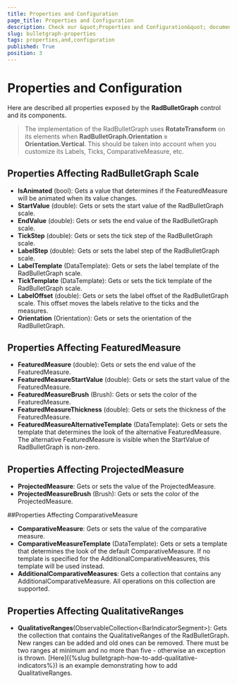 ```yaml
---
title: Properties and Configuration
page_title: Properties and Configuration
description: Check our &quot;Properties and Configuration&quot; documentation article for RadBulletGraph for UWP control.
slug: bulletgraph-properties
tags: properties,and,configuration
published: True
position: 3
---
```


# Properties and Configuration

Here are described all properties exposed by the **RadBulletGraph** control and its components.

> The implementation of the RadBulletGraph uses **RotateTransform** on its elements when **RadBulletGraph.Orientation = Orientation.Vertical**.
This should be taken into account when you customize its Labels, Ticks, ComparativeMeasure, etc.


## Properties Affecting RadBulletGraph Scale

* **IsAnimated** (bool): Gets a value that determines if the FeaturedMeasure will be animated when its value changes.
* **StartValue** (double): Gets or sets the start value of the RadBulletGraph scale.
* **EndValue** (double): Gets or sets the end value of the RadBulletGraph scale.
* **TickStep** (double): Gets or sets the tick step of the RadBulletGraph scale.
* **LabelStep** (double): Gets or sets the label step of the RadBulletGraph scale.
* **LabelTemplate** (DataTemplate): Gets or sets the label template of the RadBulletGraph scale.
* **TickTemplate** (DataTemplate): Gets or sets the tick template of the RadBulletGraph scale.
* **LabelOffset** (double): Gets or sets the label offset of the RadBulletGraph scale. This offset moves the labels
relative to the ticks and the measures.
* **Orientation** (Orientation): Gets or sets the orientation of the RadBulletGraph.

## Properties Affecting FeaturedMeasure

* **FeaturedMeasure** (double): Gets or sets the end value of the FeaturedMeasure.
* **FeaturedMeasureStartValue** (double): Gets or sets the start value of the FeaturedMeasure.
* **FeaturedMeasureBrush** (Brush): Gets or sets the color of the FeaturedMeasure.
* **FeaturedMeasureThickness** (double): Gets or sets the thickness of the FeaturedMeasure.
* **FeaturedMeasureAlternativeTemplate** (DataTemplate): Gets or sets the template that determines the look of the alternative FeaturedMeasure. The alternative FeaturedMeasure is visible when the StartValue of RadBulletGraph is non-zero.

## Properties Affecting ProjectedMeasure

* **ProjectedMeasure**: Gets or sets the value of the ProjectedMeasure.
* **ProjectedMeasureBrush** (Brush): Gets or sets the color of the ProjectedMeasure.

##Properties Affecting ComparativeMeasure

* **ComparativeMeasure**: Gets or sets the value of the comparative measure.
* **ComparativeMeasureTemplate** (DataTemplate): Gets or sets a template that determines the look of the default ComparativeMeasure. If no template is specified for the AdditionalComparativeMeasures, this template will be used instead.
* **AdditionalComparativeMeasures**: Gets a collection that contains any AdditionalComparativeMeasure.
All operations on this collection are supported.

## Properties Affecting QualitativeRanges

* **QualitativeRanges**(ObservableCollection&lt;BarIndicatorSegment&gt;): Gets the collection that contains the QualitativeRanges of the RadBulletGraph.
New ranges can be added and old ones can be removed. There must be two ranges at minimum and
no more than five - otherwise an exception is thrown. [Here]({%slug bulletgraph-how-to-add-qualitative-indicators%}) is an example demonstrating how to add QualitativeRanges.